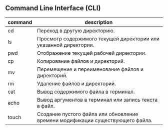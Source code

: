 ## Command Line Interface (CLI)

| command | description                                                                    |
| ------- | ------------------------------------------------------------------------------ |
| cd      | Переход в другую директорию.                                                   |
| ls      | Просмотр содержимого текущей директории или указанной директории.              |
| pwd     | Отображение текущей рабочей директории.                                        |
| cp      | Копирование файлов и директорий.                                               |
| mv      | Перемещение и переименование файлов и директорий.                              |
| rm      | Удаление файлов и директорий.                                                  |
| cat     | Вывод содержимого файла в терминал.                                            |
| echo    | Вывод аргументов в терминал или запись текста в файл.                          |
| touch   | Создание пустого файла или обновление времени модификации существующего файла. |
